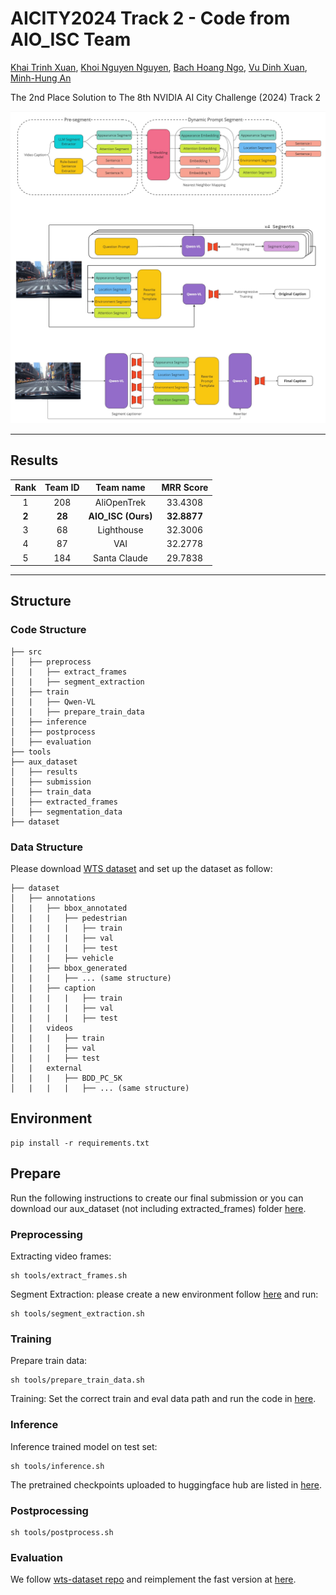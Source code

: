 # AICITY2024 Track 2 - Code from AIO_ISC Team
[Khai Trinh Xuan](https://github.com/trinhxuankhai), [Khoi Nguyen Nguyen](https://github.com/nguyen-brat), [Bach Hoang Ngo](https://github.com/BachNgoH), [Vu Dinh Xuan](https://github.com/dxv2k), [Minh-Hung An](https://github.com/anminhhung)

The 2nd Place Solution to The 8th NVIDIA AI City Challenge (2024) Track 2
<p align="center">
    <img src="figures/main_figure.jpg"/>
</p>

---
## Results

| **Rank**            |       **Team ID**       |         **Team name**          |             **MRR Score**              |
|:--------------------:|:-----------------------------:|:----------------------------:|:---------------------------------:|
| 1 |   208   |   AliOpenTrek   |   33.4308    |
| **2** |   **28**  | **AIO_ISC (Ours)** |   **32.8877**   |
| 3 |   68  |      Lighthouse       |   32.3006    |
| 4 |   87 |    VAI     |   32.2778    |
| 5 |   184  |    Santa Claude	    |   29.7838    |

---

## Structure
### Code Structure
```
├── src
│   ├── preprocess
│   |   ├── extract_frames
│   |   ├── segment_extraction
│   ├── train
│   |   ├── Qwen-VL
│   |   ├── prepare_train_data
│   ├── inference
│   ├── postprocess
│   ├── evaluation
├── tools
├── aux_dataset
│   ├── results
│   ├── submission
│   ├── train_data
│   ├── extracted_frames
│   ├── segmentation_data
├── dataset
```

### Data Structure
Please download [WTS dataset](https://github.com/woven-visionai/wts-dataset) and set up the dataset as follow:
```
├── dataset
│   ├── annotations
│   |   ├── bbox_annotated
│   |   |   ├── pedestrian
│   |   |   |   ├── train
│   |   |   |   ├── val
│   |   |   |   ├── test
│   |   |   ├── vehicle
│   |   ├── bbox_generated
│   |   |   ├── ... (same structure)
│   |   ├── caption
│   |   |   |   ├── train
│   |   |   |   ├── val
│   |   |   |   ├── test
│   |   videos
│   |   |   ├── train
│   |   |   ├── val
│   |   |   ├── test
│   |   external
│   |   |   ├── BDD_PC_5K
│   |   |   |   ├── ... (same structure)
```

## Environment
```
pip install -r requirements.txt
```

## Prepare
Run the following instructions to create our final submission or you can download our aux_dataset (not including extracted_frames) folder [here](https://drive.google.com/file/d/1o5E1c8ePIW6HtMcVy72PQmrU3z1Mzffb/view?usp=sharing).
### Preprocessing
Extracting video frames:
```
sh tools/extract_frames.sh
```

Segment Extraction: please create a new environment follow [here](src/preprocess/segment_extraction/README.md) and run:
```
sh tools/segment_extraction.sh
```

### Training
Prepare train data:
```
sh tools/prepare_train_data.sh
```

Training:
Set the correct train and eval data path and run the code in [here](src/train/Qwen-VL/finetune/finetune_lora_single_gpu.sh).

### Inference
Inference trained model on test set:
```
sh tools/inference.sh
```
The pretrained checkpoints uploaded to huggingface hub are listed in [here](src/inference/ckpt.json). 

### Postprocessing
```
sh tools/postprocess.sh
```

### Evaluation
We follow [wts-dataset repo](https://github.com/woven-visionai/wts-dataset) and reimplement the fast version at [here](src/evaluation/metrics.py).